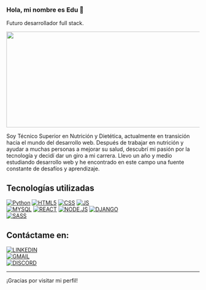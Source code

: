 ### Hola, mi nombre es Edu 👋

Futuro desarrollador full stack.

<img src="https://github.com/naviotech/naviotech/blob/main/bannergithub.jpg" width="900" height="250">

Soy Técnico Superior en Nutrición y Dietética, actualmente en transición hacia el mundo del desarrollo web. Después de trabajar en nutrición y ayudar a muchas personas a mejorar su salud, descubrí mi pasión por la tecnología y decidí dar un giro a mi carrera. Llevo un año y medio estudiando desarrollo web y he encontrado en este campo una fuente constante de desafíos y aprendizaje.

## Tecnologías utilizadas
[![Python](https://img.shields.io/badge/%20-Python-blue?logo=Python&logoColor=blue&labelColor=black)]()
[![HTML5](https://img.shields.io/badge/HTML5-red?logo=html5&labelColor=black)]()
[![CSS](https://img.shields.io/badge/CSS-white?logo=CSS3&labelColor=black)]()
[![JS](https://img.shields.io/badge/JAVASCRIPT-yellow?logo=javascript&labelColor=black)]()<br>
[![MYSQL](https://img.shields.io/badge/MYSQL-blue?logo=mysql&labelColor=black)]()
[![REACT](https://img.shields.io/badge/REACT-blue?logo=react&labelColor=black)]()
[![NODE.JS](https://img.shields.io/badge/NODE.JS-green?logo=Node.js&labelColor=black)]()
[![DJANGO](https://img.shields.io/badge/DJANGO-white?logo=Django&labelColor=black)]()<br>
[![SASS](https://img.shields.io/badge/SASS-SASS?style=sass&logo=sass&labelColor=pink&color=red)]()


## Contáctame en:

[![LINKEDIN](https://img.shields.io/badge/Eduardo%20Navio%20Maya%20-%20%20DISCORD?style=social&logo=LINKEDIN&labelColor=black&color=white)](https://www.linkedin.com/in/naviomaya)<br>
[![GMAIL](https://img.shields.io/badge/naviomaya%40gmail.com%20-%20%20DISCORD?style=social&logo=GMAIL&labelColor=black&color=white)](mailto:naviomaya@gmail.com)<br>
[![DISCORD](https://img.shields.io/badge/%20edu_navio%20-%20%20DISCORD?style=social&logo=discord&labelColor=black&color=white)](https://discord.com/users/edu_navio)

<hr>

¡Gracias por visitar mi perfil! 



<!--
**naviomaya/naviomaya** is a ✨ _special_ ✨ repository because its `README.md` (this file) appears on your GitHub profile.

Here are some ideas to get you started:

- 🔭 I’m currently working on ...
- 🌱 I’m currently learning ...
- 👯 I’m looking to collaborate on ...
- 🤔 I’m looking for help with ...
- 💬 Ask me about ...
- 📫 How to reach me: ...
- 😄 Pronouns: ...
- ⚡ Fun fact: ...
-->
